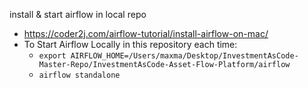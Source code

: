 install & start airflow in local repo
- https://coder2j.com/airflow-tutorial/install-airflow-on-mac/
- To Start Airflow Locally in this repository each time:
  - `export AIRFLOW_HOME=/Users/maxma/Desktop/InvestmentAsCode-Master-Repo/InvestmentAsCode-Asset-Flow-Platform/airflow`
  - `airflow standalone`
